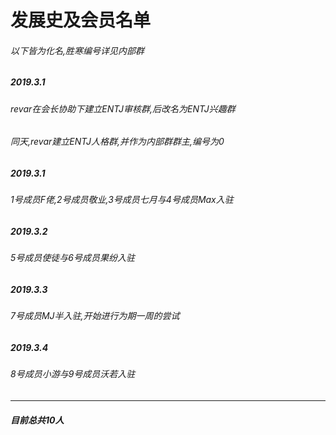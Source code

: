 # 发展史及会员名单
###### 以下皆为化名,胜寒编号详见内部群
##### 2019.3.1 
###### revar在会长协助下建立ENTJ审核群,后改名为ENTJ兴趣群  
###### 同天,revar建立ENTJ人格群,并作为内部群群主,编号为0
##### 2019.3.1
###### 1号成员F佬,2号成员敬业,3号成员七月与4号成员Max入驻
##### 2019.3.2
###### 5号成员使徒与6号成员果纷入驻
##### 2019.3.3
###### 7号成员MJ半入驻,开始进行为期一周的尝试
##### 2019.3.4
###### 8号成员小游与9号成员沃若入驻

------------

##### 目前总共10人
